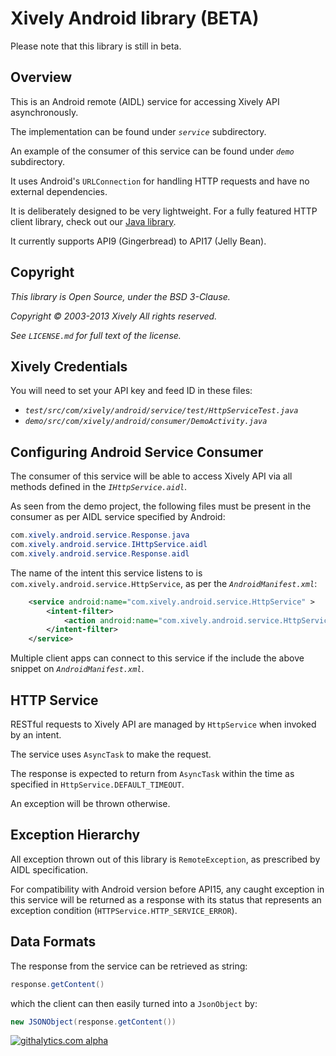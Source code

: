 # Xively Android library (BETA)

Please note that this library is still in beta.

## Overview

This is an Android remote (AIDL) service for accessing Xively API asynchronously.

The implementation can be found under _`service`_ subdirectory.

An example of the consumer of this service can be found under _`demo`_ subdirectory.

It uses Android's `URLConnection` for handling HTTP requests and have no external dependencies.

It is deliberately designed to be very lightweight.
For a fully featured HTTP client library, check out our [Java library](https://github.com/xively/Xively4J).

It currently supports API9 (Gingerbread) to API17 (Jelly Bean).

## Copyright

_This library is Open Source, under the BSD 3-Clause._

_Copyright © 2003-2013 Xively All rights reserved._

_See `LICENSE.md` for full text of the license._

## Xively Credentials

You will need to set your API key and feed ID in these files:

* _`test/src/com/xively/android/service/test/HttpServiceTest.java`_
* _`demo/src/com/xively/android/consumer/DemoActivity.java`_

## Configuring Android Service Consumer

The consumer of this service will be able to access Xively API via all methods defined in the _`IHttpService.aidl`_.

As seen from the demo project, the following files must be present in the consumer as per AIDL service specified by Android:

```Java
com.xively.android.service.Response.java
com.xively.android.service.IHttpService.aidl
com.xively.android.service.Response.aidl
```

The name of the intent this service listens to is `com.xively.android.service.HttpService`, as per the _`AndroidManifest.xml`_:

```XML
    <service android:name="com.xively.android.service.HttpService" >
        <intent-filter>
            <action android:name="com.xively.android.service.HttpService" />
        </intent-filter>
    </service>
```

Multiple client apps can connect to this service if the include the above snippet on _`AndroidManifest.xml`_.

## HTTP Service

RESTful requests to Xively API are managed by `HttpService` when invoked by an intent.

The service uses `AsyncTask` to make the request.

The response is expected to return from `AsyncTask` within the time as specified in `HttpService.DEFAULT_TIMEOUT`.

An exception will be thrown otherwise.

## Exception Hierarchy

All exception thrown out of this library is `RemoteException`, as prescribed by AIDL specification. 

For compatibility with Android version before API15, any caught exception in this service will be returned as a response with its status that represents an exception condition (`HTTPService.HTTP_SERVICE_ERROR`).

## Data Formats

The response from the service can be retrieved as string:

```Java
response.getContent()
```

which the client can then easily turned into a `JsonObject` by:

```Java
new JSONObject(response.getContent())
```
[![githalytics.com alpha](https://cruel-carlota.pagodabox.com/5dfa1a86b42cd5e742c1b4a8b777241c "githalytics.com")](http://githalytics.com/xively/XivelyAndroid)

